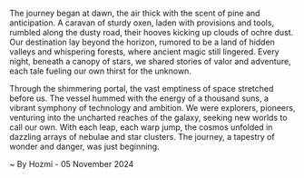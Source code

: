 
The journey began at dawn, the air thick with the scent of pine and anticipation. A caravan of sturdy oxen, laden with provisions and tools, rumbled along the dusty road, their hooves kicking up clouds of ochre dust. Our destination lay beyond the horizon, rumored to be a land of hidden valleys and whispering forests, where ancient magic still lingered. Every night, beneath a canopy of stars, we shared stories of valor and adventure, each tale fueling our own thirst for the unknown. 

Through the shimmering portal, the vast emptiness of space stretched before us. The vessel hummed with the energy of a thousand suns, a vibrant symphony of technology and ambition. We were explorers, pioneers, venturing into the uncharted reaches of the galaxy, seeking new worlds to call our own. With each leap, each warp jump, the cosmos unfolded in dazzling arrays of nebulae and star clusters. The journey, a tapestry of wonder and danger, was just beginning. 

~ By Hozmi - 05 November 2024
